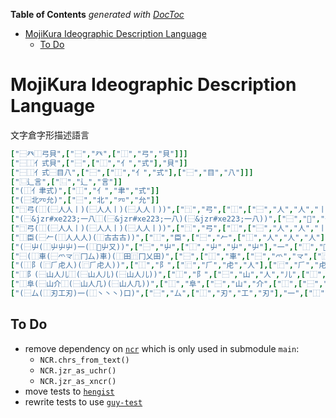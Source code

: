 <!-- START doctoc generated TOC please keep comment here to allow auto update -->
<!-- DON'T EDIT THIS SECTION, INSTEAD RE-RUN doctoc TO UPDATE -->
**Table of Contents**  *generated with [DocToc](https://github.com/thlorenz/doctoc)*

- [MojiKura Ideographic Description Language](#mojikura-ideographic-description-language)
  - [To Do](#to-do)

<!-- END doctoc generated TOC please keep comment here to allow auto update -->



# MojiKura Ideographic Description Language

文字倉字形描述語言

```coffee
["⿱癶⿰弓貝",["⿱","癶",["⿰","弓","貝"]]]
["⿱⿰亻式貝",["⿱",["⿰","亻","式"],"貝"]]
["⿱⿰亻式⿱目八",["⿱",["⿰","亻","式"],["⿱","目","八"]]]
["⿺辶言",["⿺","辶","言"]]
["(⿰亻聿式)",["⿰","亻","聿","式"]]
["(⿱北㓁允)",["⿱","北","㓁","允"]]
["⿹弓(⿰(⿱人人丨)(⿱人人丨)(⿱人人丨))",["⿹","弓",["⿰",["⿱","人","人","丨"],["⿱","人","人","丨"],["⿱","人","人","丨"]]]]
["(⿱&jzr#xe223;一八⿰(⿱&jzr#xe223;一八)(⿱&jzr#xe223;一八))",["⿱","","一","八",["⿰",["⿱","","一","八"],["⿱","","一","八"]]]]
["⿹弓(⿰(⿱人人丨)(⿱人人丨)(⿱人人丨))",["⿹","弓",["⿰",["⿱","人","人","丨"],["⿱","人","人","丨"],["⿱","人","人","丨"]]]]
["⿰臣(⿱𠂉(⿰人人人)(⿰古古古))",["⿰","臣",["⿱","𠂉",["⿰","人","人","人"],["⿰","古","古","古"]]]]
["(⿱屮(⿰屮屮屮)一(⿰𠂈屮又))",["⿱","屮",["⿰","屮","屮","屮"],"一",["⿰","𠂈","屮","又"]]]
["⿱(⿰車(⿱爫龴⿵冂厶)車)(⿰田⿵冂乂田)",["⿱",["⿰","車",["⿱","爫","龴",["⿵","冂","厶"]],"車"],["⿰","田",["⿵","冂","乂"],"田"]]]
["(⿰阝(⿸𠂆虍人)(⿸𠂆虍人))",["⿰","阝",["⿸","𠂆","虍","人"],["⿸","𠂆","虍","人"]]]
["⿰阝(⿱山人儿⿰(⿱山人儿)(⿱山人儿))",["⿰","阝",["⿱","山","人","儿",["⿰",["⿱","山","人","儿"],["⿱","山","人","儿"]]]]]
["⿰阜(⿱山介⿰(⿱山人几)(⿱山人几))",["⿰","阜",["⿱","山","介",["⿰",["⿱","山","人","几"],["⿱","山","人","几"]]]]]
["(⿱厶(⿰刃工刃)一(⿰丶丶丶)口)",["⿱","厶",["⿰","刃","工","刃"],"一",["⿰","丶","丶","丶"],"口"]]
```


## To Do

* remove dependency on [`ncr`](https://github.com/loveencounterflow/ncr) which is only used in submodule `main`:
  * `NCR.chrs_from_text()`
  * `NCR.jzr_as_uchr()`
  * `NCR.jzr_as_xncr()`
* move tests to [`hengist`](https://github.com/loveencounterflow/hengist)
* rewrite tests to use [`guy-test`](https://github.com/loveencounterflow/guy-test)



